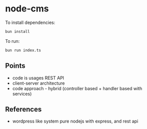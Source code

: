 # node-cms

To install dependencies:

```bash
bun install
```

To run:

```bash
bun run index.ts
```

## Points

- code is usages REST API
- client-server architecture
- code approach - hybrid (controller based + handler based with services)


## References

- wordpress like system pure nodejs with express, and rest api

